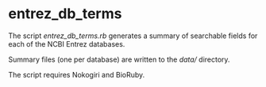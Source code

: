 # entrez_db_terms

The script *entrez_db_terms.rb* generates a summary of searchable fields for each of the NCBI Entrez databases.

Summary files (one per database) are written to the *data/* directory.

The script requires Nokogiri and BioRuby.
